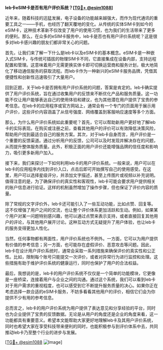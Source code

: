 **leb卡eSIM卡是否有用户评价系统？[[TG💪+ @esim1088](https://t.me/s/esim1088)]**

近年来，随着科技的迅猛发展，电子设备的功能越来越强大，而作为现代通讯的重要工具之一——手机，也经历了翻天覆地的变化。从传统的实体SIM卡到如今的eSIM卡，这种技术革新不仅改变了用户的使用习惯，也为我们的生活带来了更多的便利。那么，在众多的eSIM卡服务中，leb卡是否也有用户评价系统呢？这是很多对leb卡感兴趣的朋友们都非常关心的问题。

首先，让我们来了解一下什么是leb卡以及eSIM卡的基本概念。eSIM卡是一种嵌入式SIM卡，与传统可插拔的物理SIM卡不同，它直接集成在设备内部，支持远程配置和管理。这意味着用户无需更换实体卡即可切换运营商和服务计划，极大地简化了移动通信服务的获取流程。而leb卡作为一种新兴的eSIM卡服务品牌，凭借其便捷性和创新性迅速吸引了大量用户。

回到正题，关于leb卡是否拥有用户评价系统的问题，答案是肯定的。leb卡确实提供了用户评价系统，旨在通过收集用户的反馈来不断优化产品和服务质量。这一功能不仅让用户能够表达自己的使用体验和建议，也为其他潜在用户提供了宝贵的参考信息。在leb卡的应用程序或官方网站上，通常会有一个专门的页面用于展示用户评价，这些评价内容涵盖了从信号强度、网络覆盖到客服响应速度等多个方面。

那么，为什么用户评价系统如此重要呢？首先，它可以帮助新用户更好地了解leb卡的实际表现。在购买或注册之前，查看其他用户的评价可以有效降低决策风险，帮助用户找到最适合自己的服务方案。其次，对于leb卡自身而言，用户评价是一个重要的反馈渠道。通过分析用户的反馈，公司可以及时发现并解决存在的问题，从而提升整体服务质量。此外，积极正面的用户评价还能增强品牌的信任度和影响力，吸引更多新用户加入。

接下来，我们来探讨一下如何利用leb卡的用户评价系统。一般来说，用户可以在leb卡的应用程序内找到评价入口，点击后即可开始撰写自己的使用感受。在这里，用户可以选择星级评分，并添加文字描述，甚至上传图片或视频以补充说明。值得注意的是，为了确保评价的真实性和客观性，leb卡可能会要求用户提供相关的账户信息进行验证。这样的机制虽然增加了操作步骤，但也保证了评价内容的质量。

除了常规的文字评价外，leb卡还可能引入了一些互动功能，比如点赞、回复等。这不仅增强了用户之间的交流，也让整个评价体系更加活跃和生动。例如，如果某个用户对某一问题特别感兴趣，他可以通过点赞来表示支持，或者直接回复其他用户的评论，与其他用户展开讨论。这种互动方式无疑提升了用户体验，也让leb卡的服务变得更加人性化。

当然，任何事物都有两面性，用户评价系统也不例外。一方面，它可以为用户提供有价值的参考信息；另一方面，也可能存在虚假评价、恶意攻击等问题。因此，leb卡在设计用户评价系统时，通常会采取一系列措施来确保评价的真实性和公正性。比如，限制每个账号只能提交一次评价，或者对异常行为进行监控和处理。这些措施有助于维护评价系统的健康运行，同时也保护了用户的合法权益。

最后，我想说的是，leb卡的用户评价系统不仅仅是一个简单的功能模块，它更像是一座桥梁，连接着用户与企业之间的沟通。通过这个系统，我们可以看到leb卡对于用户需求的重视程度，也可以感受到它不断提升服务质量的决心。如果你正在考虑选择一款合适的eSIM卡服务，不妨多看看其他用户的评价，相信它们会为你提供不少有用的参考信息。

总而言之，leb卡的用户评价系统为用户提供了表达意见和分享经验的平台，同时也为企业提供了宝贵的反馈数据。无论是从用户的角度还是企业的角度来看，这一功能都具有重要意义。希望本文能帮助大家更好地理解leb卡及其用户评价系统，同时也希望大家在享受科技带来便利的同时，也能积极参与到评价体系中去，共同推动leb卡乃至整个行业的进步与发展。

[[TG💪+ @esim1088](https://t.me/s/esim1088) ![Image](https://i.postimg.cc/4NQfJmqS/Snipaste-2025-05-13-00-14-12.png)]